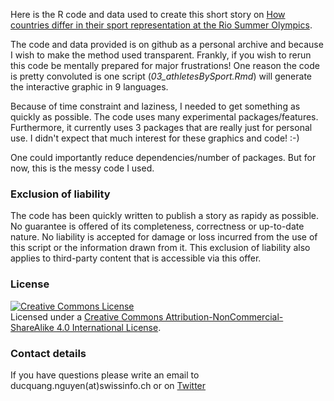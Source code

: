 Here is the R code and data used to create this short story on [How countries differ in their sport representation at the Rio Summer Olympics](http://www.swissinfo.ch/eng/rio-2016-_swiss-olympians---the-solo-specialists-/42349156).

The code and data provided is on github as a personal archive and because I wish to make the method used transparent. Frankly, if you wish to rerun this code be mentally prepared for major frustrations! One reason the code is pretty convoluted is one script (_03_athletesBySport.Rmd_) will generate the interactive graphic in 9 languages. 

Because of time constraint and laziness, I needed to get something as quickly as possible. The code uses many experimental packages/features. Furthermore, it currently uses 3 packages that are really just for personal use. I didn't expect that much interest for these graphics and code! :-) 

One could importantly reduce dependencies/number of packages. But for now, this is the messy code I used. 





### Exclusion of liability

The code has been quickly written to publish a story as rapidy as possible. No guarantee is offered of its completeness, correctness or up-to-date nature. No liability is accepted for damage or loss incurred from the use of this script or the information drawn from it. This exclusion of liability also applies to third-party content that is accessible via this offer.

### License

<a rel="license" href="http://creativecommons.org/licenses/by-nc-sa/4.0/"><img alt="Creative Commons License" style="border-width:0" src="https://i.creativecommons.org/l/by-nc-sa/4.0/88x31.png" /></a><br /><span xmlns:dct="http://purl.org/dc/terms/" property="dct:title">Licensed under a <a rel="license" href="http://creativecommons.org/licenses/by-nc-sa/4.0/">Creative Commons Attribution-NonCommercial-ShareAlike 4.0 International License</a>.

### Contact details

If you have questions please write an email to ducquang.nguyen(at)swissinfo.ch or  on [Twitter](https://twitter.com/duc_qn)
   

